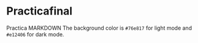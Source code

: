 # Practicafinal
Practica MARKDOWN
The background color is `#76e817` for light mode and `#e12406` for dark mode.
